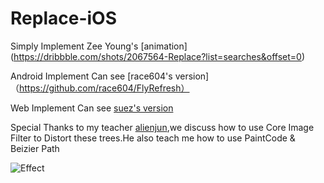# Replace-iOS
Simply Implement Zee Young's [animation] (https://dribbble.com/shots/2067564-Replace?list=searches&offset=0) 

Android Implement Can see [race604's version]（https://github.com/race604/FlyRefresh）

Web Implement Can see [suez's version](http://codepen.io/suez/pen/oXLroX)


Special Thanks to my teacher [alienjun](https://github.com/alienjun),we discuss how to use Core Image Filter to Distort these trees.He also teach me how to use PaintCode & Beizier Path


![Effect](https://github.com/MartinRGB/Replace-iOS/blob/master/1.gif?raw=true)

